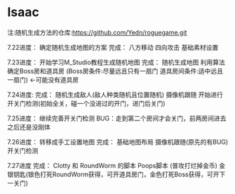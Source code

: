 # Isaac
注:随机生成方法的仓库:https://github.com/Yedn/roguegame.git

7.22进度：
确定随机生成地图的方案
完成：
  八方移动
  四向攻击
  基础素材设置

7.23进度：
开始学习M_Studio教程生成随机地图
完成：
  随机生成地图 利用算法确定Boss房和道具房
  (Boss房条件:尽量远且只有一扇门 道具房间条件:适中远且一扇门) <-可能没有道具房

7.24进度:
完成：
  随机生成敌人(敌人种类随机且位置随机)
  摄像机跟随
  开始进行开关门检测(初始全关，碰一个没进过的开门，进门后关门)

7.25进度：
  继续完善开关门检测
  BUG：走到第二个房间才会关门，前两房间进去之后还是没刚体

7.26进度：
转移成手工设置地图
完成：
  基础地图布局
  摄像机跟随(原先的有BUG)
  开关门检测

7.27进度
完成：
  Clotty 和 RoundWorm 的脚本
  Poops脚本 (普攻打烂掉金币)
  金银钥匙(银色打死RoundWorm获得，可开道具房门，金色打死Boss获得，可开下一关门)
